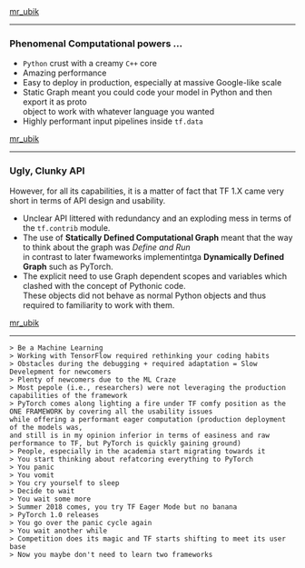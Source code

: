 <!-- classes: tf1-bg -->

<footer>
    <a class="alignright" href="https://twitter.com/mr_ubik"><i class="fab fa-twitter"></i> mr_ubik</a>
</footer>

---

### Phenomenal Computational powers ...

- `Python` crust with a creamy `C++` core
- Amazing performance
- Easy to deploy in production, especially at massive Google-like scale
- Static Graph meant you could code your model in Python and then export it as proto<br />
object to work with whatever language you wanted
- Highly performant input pipelines inside `tf.data`

<footer class="bg-white">
    <a class="alignright" href="https://twitter.com/mr_ubik"><i class="fab fa-twitter"></i> mr_ubik</a>
</footer>

----

### Ugly, Clunky API


However, for all its capabilities, it is a matter of fact that TF 1.X came very short in terms of API design and usability.

- Unclear API littered with redundancy and an exploding mess in terms of the `tf.contrib` module.
- The use of **Statically Defined Computational Graph** meant that the way to think about the graph was _Define and Run_<br />
in contrast to later fwameworks implementintga **Dynamically Defined Graph** such  as PyTorch.
- The explicit need to use Graph dependent scopes and variables which clashed with the concept of Pythonic code.<br />
These objects did not behave as normal Python objects and thus required to familiarity to work with them.

<footer class="bg-white">
    <a class="alignright" href="https://twitter.com/mr_ubik"><i class="fab fa-twitter"></i> mr_ubik</a>
</footer>

---

<!-- classes: anon -->

```
> Be a Machine Learning
> Working with TensorFlow required rethinking your coding habits
> Obstacles during the debugging + required adaptation = Slow Develepment for newcomers
> Plenty of newcomers due to the ML Craze
> Most pepole (i.e., researchers) were not leveraging the production capabilities of the framework
> PyTorch comes along lighting a fire under TF comfy position as the ONE FRAMEWORK by covering all the usability issues
while offering a performant eager computation (production deployment of the models was,
and still is in my opinion inferior in terms of easiness and raw performance to TF, but PyTorch is quickly gaining ground)
> People, especially in the academia start migrating towards it
> You start thinking about refatcoring everything to PyTorch
> You panic
> You vomit
> You cry yourself to sleep
> Decide to wait
> You wait some more
> Summer 2018 comes, you try TF Eager Mode but no banana
> PyTorch 1.0 releases
> You go over the panic cycle again
> You wait another while
> Competition does its magic and TF starts shifting to meet its user base
> Now you maybe don't need to learn two frameworks
```
